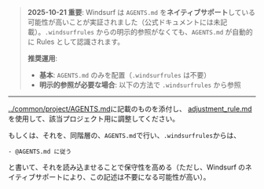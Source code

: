 <!-- .windsurfrules -->

> **2025-10-21 重要**: Windsurf は `AGENTS.md` を**ネイティブサポート**している可能性が高いことが実証されました（公式ドキュメントには未記載）。`.windsurfrules` からの明示的参照がなくても、`AGENTS.md` が自動的に Rules として認識されます。
>
> **推奨運用**: 
> - **基本**: `AGENTS.md` のみを配置（`.windsurfrules` は不要）
> - **明示的参照が必要な場合**: 以下の方法で `.windsurfrules` から参照

---

[../common/project/AGENTS.md](../common/project/AGENTS.md)に記載のものを添付し、
[adjustment_rule.md](../../prompts/editor/adjustment_rule.md)を使用して、該当プロジェクト用に調整してください。

もしくは、それを、同階層の、`AGENTS.md`で行い、`.windsurfrules`からは、

```
- @AGENTS.md に従う
```

と書いて、それを読み込ませることで保守性を高める（ただし、Windsurf のネイティブサポートにより、この記述は不要になる可能性が高い）。
